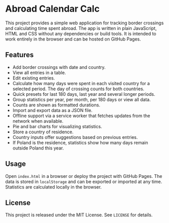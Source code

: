 # Abroad Calendar Calc

This project provides a simple web application for tracking border crossings and calculating time spent abroad. The app is written in plain JavaScript, HTML and CSS without any dependencies or build tools. It is intended to work entirely in the browser and can be hosted on GitHub Pages.

## Features

- Add border crossings with date and country.
- View all entries in a table.
- Edit existing entries.
- Calculate how many days were spent in each visited country for a selected period. The day of crossing counts for both countries.
- Quick presets for last 180 days, last year and several longer periods.
- Group statistics per year, per month, per 180 days or view all data.
- Counts are shown as formatted durations.
- Import and export data as a JSON file.
- Offline support via a service worker that fetches updates from the network when available.
- Pie and bar charts for visualizing statistics.
- Store a country of residence.
- Country inputs offer suggestions based on previous entries.
- If Poland is the residence, statistics show how many days remain outside Poland this year.

## Usage

Open `index.html` in a browser or deploy the project with GitHub Pages. The data is stored in `localStorage` and can be exported or imported at any time. Statistics are calculated locally in the browser.

## License

This project is released under the MIT License. See `LICENSE` for details.
